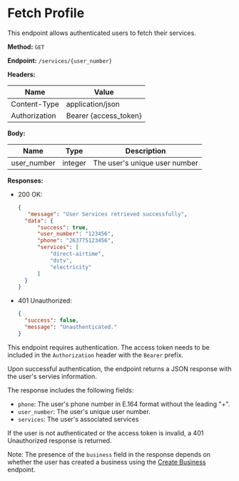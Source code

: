 # Fetch Profile

This endpoint allows authenticated users to fetch their services.

**Method:** `GET`

**Endpoint:** `/services/{user_number}`

**Headers:**

| Name          | Value                |
|---------------|----------------------|
| Content-Type  | application/json     |
| Authorization | Bearer {access_token} |

**Body:**

| Name        | Type    | Description                   |
|-------------|---------|-------------------------------|
| user_number | integer | The user's unique user number |

**Responses:**

- 200 OK:
  ```json
  {
     "message": "User Services retrieved successfully",
    "data": {
        "success": true,
        "user_number": "123456",
        "phone": "263775123456",
        "services": [
            "direct-airtime",
            "dstv",
            "electricity"
        ]
    }
  }
  ```

- 401 Unauthorized:
  ```json
  {
    "success": false,
    "message": "Unauthenticated."
  }
  ```

This endpoint requires authentication. The access token needs to be included in the `Authorization` header with the `Bearer` prefix.

Upon successful authentication, the endpoint returns a JSON response with the user's servies information.

The response includes the following fields:


- `phone`: The user's phone number in E.164 format without the leading "+".
- `user_number`: The user's unique user number.
- `services`: The user's associated services


If the user is not authenticated or the access token is invalid, a 401 Unauthorized response is returned.

Note: The presence of the `business` field in the response depends on whether the user has created a business using the [Create Business](/auth/create-business.md) endpoint.